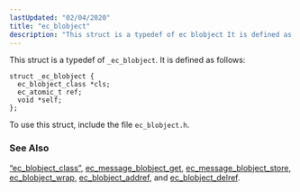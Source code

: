 ```yaml
---
lastUpdated: "02/04/2020"
title: "ec_blobject"
description: "This struct is a typedef of ec blobject It is defined as follows To use this struct include the file ec blobject h Section 68 18 ec blobject class ec message blobject get ec message blobject store ec blobject wrap ec blobject addref and ec blobject delref..."
---
```


This struct is a typedef of `_ec_blobject`. It is defined as follows:

```
struct _ec_blobject {
  ec_blobject_class *cls;
  ec_atomic_t ref;
  void *self;
};
```

To use this struct, include the file `ec_blobject.h`.

### <a name="idp46384352"></a> See Also

[“ec_blobject_class”](/momentum/3/3-api/structs-ec-blobject-class), [ec_message_blobject_get](/momentum/3/3-api/apis-ec-message-blobject-get), [ec_message_blobject_store](/momentum/3/3-api/apis-ec-message-blobject-store), [ec_blobject_wrap](/momentum/3/3-api/apis-ec-blobject-wrap), [ec_blobject_addref](/momentum/3/3-api/apis-ec-blobject-addref), and [ec_blobject_delref](/momentum/3/3-api/apis-ec-blobject-delref).